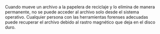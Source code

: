 Cuando mueve un archivo a la papelera de reciclaje y lo elimina de manera permanente, no se puede acceder al archivo solo desde el sistema operativo. Cualquier persona con las herramientas forenses adecuadas puede recuperar el archivo debido al rastro magnético que deja en el disco duro.